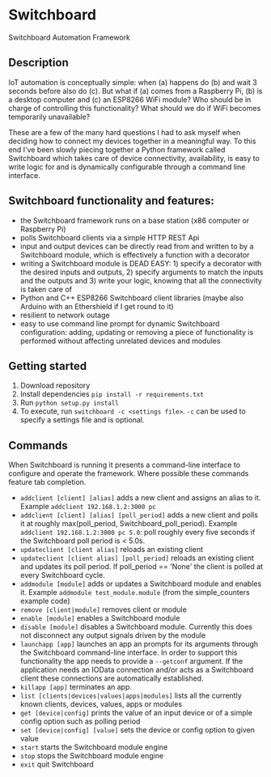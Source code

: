 # Switchboard
Switchboard Automation Framework

## Description

IoT automation is conceptually simple: when (a) happens do (b) and wait 3 seconds before also do (c). But what if (a) comes from a Raspberry Pi, (b) is a desktop computer and (c) an ESP8266 WiFi module? Who should be in charge of controlling this functionality? What should we do if WiFi becomes temporarily unavailable?

These are a few of the many hard questions I had to ask myself when deciding how to connect my devices together in a meaningful way. To this end I've been slowly piecing together a Python framework called Switchboard which takes care of device connectivity, availability, is easy to write logic for and is dynamically configurable through a command line interface.

## Switchboard functionality and features:

* the Switchboard framework runs on a base station (x86 computer or Raspberry Pi)
* polls Switchboard clients via a simple HTTP REST Api
* input and output devices can be directly read from and written to by a Switchboard module, which is effectively a function with a decorator
* writing a Switchboard module is DEAD EASY: 1) specify a decorator with the desired inputs and outputs, 2) specify arguments to match the inputs and the outputs and 3) write your logic, knowing that all the connectivity is taken care of
* Python and C++ ESP8266 Switchboard client libraries (maybe also Arduino with an Ethershield if I get round to it)
* resilient to network outage
* easy to use command line prompt for dynamic Switchboard configuration: adding, updating or removing a piece of functionality is performed without affecting unrelated devices and modules

## Getting started

1. Download repository
2. Install dependencies `pip install -r requirements.txt`
2. Run `python setup.py install`
3. To execute, run `switchboard -c <settings file>`. `-c` can be used to specify a settings file and is optional.

## Commands

When Switchboard is running it presents a command-line interface to configure and operate the framework. Where possible these commands feature tab completion.
* `addclient [client] [alias]` adds a new client and assigns an alias to it. Example `addclient 192.168.1.2:3000 pc`
* `addclient [client] [alias] [poll_period]` adds a new client and polls it at roughly max(poll_period, Switchboard_poll_period). Example `addclient 192.168.1.2:3000 pc 5.0`: poll roughly every five seconds if the Switchboard poll period is < 5.0s.
* `updateclient [client alias]` reloads an existing client
* `updateclient [client alias] [poll_period]` reloads an existing client and updates its poll period. If poll_period == 'None' the client is polled at every Switchboard cycle.
* `addmodule [module]` adds or updates a Switchboard module and enables it. Example `addmodule test_module.module` (from the simple_counters example code)
* `remove [client|module]` removes client or module
* `enable [module]` enables a Switchboard module
* `disable [module]` disables a Switchboard module. Currently this does not disconnect any output signals driven by the module
* `launchapp [app]` launches an app an prompts for its arguments through the Switchboard command-line interface. In order to support this functionality the app needs to provide a `--getconf` argument. If the application needs an IOData connection and/or acts as a Switchboard client these connections are automatically established.
* `killapp [app]` terminates an app.
* `list [clients|devices|values|apps|modules]` lists all the currently known clients, devices, values, apps or modules
* `get [device|config]` prints the value of an input device or of a simple config option such as polling period
* `set [device|config] [value]` sets the device or config option to given value
* `start` starts the Switchboard module engine
* `stop` stops the Switchboard module engine
* `exit` quit Switchboard

